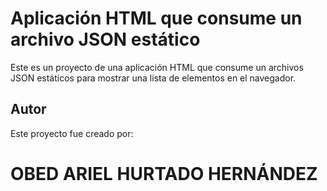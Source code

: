 # Aplicación HTML que consume un archivo JSON estático

Este es un proyecto de una aplicación HTML que consume un archivos JSON
estáticos para mostrar una lista de elementos en el navegador.

## Autor

Este proyecto fue creado por:



# OBED ARIEL HURTADO HERNÁNDEZ